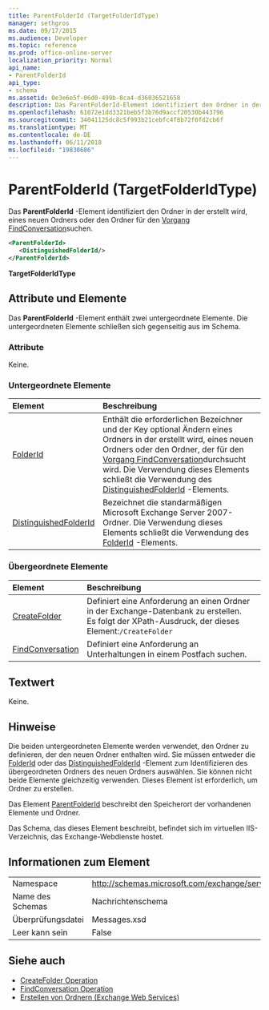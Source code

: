 ```yaml
---
title: ParentFolderId (TargetFolderIdType)
manager: sethgros
ms.date: 09/17/2015
ms.audience: Developer
ms.topic: reference
ms.prod: office-online-server
localization_priority: Normal
api_name:
- ParentFolderId
api_type:
- schema
ms.assetid: 0e3e6e5f-06d0-499b-8ca4-d36036521658
description: Das ParentFolderId-Element identifiziert den Ordner in der erstellt wird, eines neuen Ordners oder den Ordner für den Vorgang FindConversation suchen.
ms.openlocfilehash: 61072e1dd3321beb5f3b76d9accf20530b443796
ms.sourcegitcommit: 34041125dc8c5f993b21cebfc4f8b72f0fd2cb6f
ms.translationtype: MT
ms.contentlocale: de-DE
ms.lasthandoff: 06/11/2018
ms.locfileid: "19830686"
---
```

# <a name="parentfolderid-targetfolderidtype"></a>ParentFolderId (TargetFolderIdType)

Das **ParentFolderId** -Element identifiziert den Ordner in der erstellt wird, eines neuen Ordners oder den Ordner für den [Vorgang FindConversation](findconversation-operation.md)suchen.
  
```xml
<ParentFolderId>
   <DistinguishedFolderId/>
</ParentFolderId>
```

**TargetFolderIdType**

## <a name="attributes-and-elements"></a>Attribute und Elemente

Das **ParentFolderId** -Element enthält zwei untergeordnete Elemente. Die untergeordneten Elemente schließen sich gegenseitig aus im Schema. 
  
### <a name="attributes"></a>Attribute

Keine.
  
### <a name="child-elements"></a>Untergeordnete Elemente

|**Element**|**Beschreibung**|
|:-----|:-----|
|[FolderId](folderid.md) <br/> |Enthält die erforderlichen Bezeichner und der Key optional Ändern eines Ordners in der erstellt wird, eines neuen Ordners oder den Ordner, der für den [Vorgang FindConversation](findconversation-operation.md)durchsucht wird. Die Verwendung dieses Elements schließt die Verwendung des [DistinguishedFolderId](distinguishedfolderid.md) -Elements.  <br/> |
|[DistinguishedFolderId](distinguishedfolderid.md) <br/> |Bezeichnet die standarmäßigen Microsoft Exchange Server 2007-Ordner. Die Verwendung dieses Elements schließt die Verwendung des [FolderId](folderid.md) -Elements.  <br/> |
   
### <a name="parent-elements"></a>Übergeordnete Elemente

|**Element**|**Beschreibung**|
|:-----|:-----|
|[CreateFolder](createfolder.md) <br/> |Definiert eine Anforderung an einen Ordner in der Exchange-Datenbank zu erstellen.  <br/> Es folgt der XPath-Ausdruck, der dieses Element:`/CreateFolder` <br/> |
|[FindConversation](findconversation.md) <br/> |Definiert eine Anforderung an Unterhaltungen in einem Postfach suchen.  <br/> |
   
## <a name="text-value"></a>Textwert

Keine.
  
## <a name="remarks"></a>Hinweise

Die beiden untergeordneten Elemente werden verwendet, den Ordner zu definieren, der den neuen Ordner enthalten wird. Sie müssen entweder die [FolderId](folderid.md) oder das [DistinguishedFolderId](distinguishedfolderid.md) -Element zum Identifizieren des übergeordneten Ordners des neuen Ordners auswählen. Sie können nicht beide Elemente gleichzeitig verwenden. Dieses Element ist erforderlich, um Ordner zu erstellen. 
  
Das Element [ParentFolderId](parentfolderid.md) beschreibt den Speicherort der vorhandenen Elemente und Ordner. 
  
Das Schema, das dieses Element beschreibt, befindet sich im virtuellen IIS-Verzeichnis, das Exchange-Webdienste hostet.
  
## <a name="element-information"></a>Informationen zum Element

|||
|:-----|:-----|
|Namespace  <br/> |http://schemas.microsoft.com/exchange/services/2006/messages  <br/> |
|Name des Schemas  <br/> |Nachrichtenschema  <br/> |
|Überprüfungsdatei  <br/> |Messages.xsd  <br/> |
|Leer kann sein  <br/> |False  <br/> |
   
## <a name="see-also"></a>Siehe auch

- [CreateFolder Operation](createfolder-operation.md)
- [FindConversation Operation](findconversation-operation.md)
- [Erstellen von Ordnern (Exchange Web Services)](http://msdn.microsoft.com/library/3b15b0ec-8691-45ed-9a24-a91ff732d6cf%28Office.15%29.aspx)

